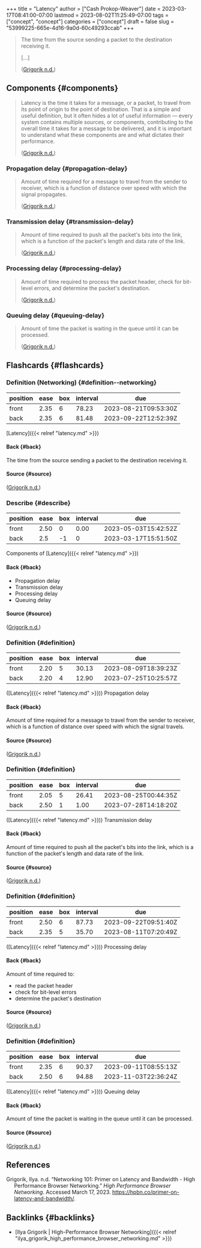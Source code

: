 +++
title = "Latency"
author = ["Cash Prokop-Weaver"]
date = 2023-03-17T08:41:00-07:00
lastmod = 2023-08-02T11:25:49-07:00
tags = ["concept", "concept"]
categories = ["concept"]
draft = false
slug = "53999225-665e-4d16-9a0d-60c49293ccab"
+++

> The time from the source sending a packet to the destination receiving it.
>
> [...]
>
> (<a href="#citeproc_bib_item_1">Grigorik n.d.</a>)


## Components {#components}

> Latency is the time it takes for a message, or a packet, to travel from its point of origin to the point of destination. That is a simple and useful definition, but it often hides a lot of useful information — every system contains multiple sources, or components, contributing to the overall time it takes for a message to be delivered, and it is important to understand what these components are and what dictates their performance.
>
> (<a href="#citeproc_bib_item_1">Grigorik n.d.</a>)


### Propagation delay {#propagation-delay}

> Amount of time required for a message to travel from the sender to receiver, which is a function of distance over speed with which the signal propagates.
>
> (<a href="#citeproc_bib_item_1">Grigorik n.d.</a>)


### Transmission delay {#transmission-delay}

> Amount of time required to push all the packet's bits into the link, which is a function of the packet's length and data rate of the link.
>
> (<a href="#citeproc_bib_item_1">Grigorik n.d.</a>)


### Processing delay {#processing-delay}

> Amount of time required to process the packet header, check for bit-level errors, and determine the packet's destination.
>
> (<a href="#citeproc_bib_item_1">Grigorik n.d.</a>)


### Queuing delay {#queuing-delay}

> Amount of time the packet is waiting in the queue until it can be processed.
>
> (<a href="#citeproc_bib_item_1">Grigorik n.d.</a>)


## Flashcards {#flashcards}


### Definition (Networking) {#definition--networking}

| position | ease | box | interval | due                  |
|----------|------|-----|----------|----------------------|
| front    | 2.35 | 6   | 78.23    | 2023-08-21T09:53:30Z |
| back     | 2.35 | 6   | 81.48    | 2023-09-22T12:52:39Z |

[Latency]({{< relref "latency.md" >}})


#### Back {#back}

The time from the source sending a packet to the destination receiving it.


#### Source {#source}

(<a href="#citeproc_bib_item_1">Grigorik n.d.</a>)


### Describe {#describe}

| position | ease | box | interval | due                  |
|----------|------|-----|----------|----------------------|
| front    | 2.50 | 0   | 0.00     | 2023-05-03T15:42:52Z |
| back     | 2.5  | -1  | 0        | 2023-03-17T15:51:50Z |

Components of [Latency]({{< relref "latency.md" >}})


#### Back {#back}

-   Propagation delay
-   Transmission delay
-   Processing delay
-   Queuing delay


#### Source {#source}

(<a href="#citeproc_bib_item_1">Grigorik n.d.</a>)


### Definition {#definition}

| position | ease | box | interval | due                  |
|----------|------|-----|----------|----------------------|
| front    | 2.20 | 5   | 30.13    | 2023-08-09T18:39:23Z |
| back     | 2.20 | 4   | 12.90    | 2023-07-25T10:25:57Z |

([Latency]({{< relref "latency.md" >}})) Propagation delay


#### Back {#back}

Amount of time required for a message to travel from the sender to receiver, which is a function of distance over speed with which the signal travels.


#### Source {#source}

(<a href="#citeproc_bib_item_1">Grigorik n.d.</a>)


### Definition {#definition}

| position | ease | box | interval | due                  |
|----------|------|-----|----------|----------------------|
| front    | 2.05 | 5   | 26.41    | 2023-08-25T00:44:35Z |
| back     | 2.50 | 1   | 1.00     | 2023-07-28T14:18:20Z |

([Latency]({{< relref "latency.md" >}})) Transmission delay


#### Back {#back}

Amount of time required to push all the packet's bits into the link, which is a function of the packet's length and data rate of the link.


#### Source {#source}

(<a href="#citeproc_bib_item_1">Grigorik n.d.</a>)


### Definition {#definition}

| position | ease | box | interval | due                  |
|----------|------|-----|----------|----------------------|
| front    | 2.50 | 6   | 87.73    | 2023-09-22T09:51:40Z |
| back     | 2.35 | 5   | 35.70    | 2023-08-11T07:20:49Z |

([Latency]({{< relref "latency.md" >}})) Processing delay


#### Back {#back}

Amount of time required to:

-   read the packet header
-   check for bit-level errors
-   determine the packet's destination


#### Source {#source}

(<a href="#citeproc_bib_item_1">Grigorik n.d.</a>)


### Definition {#definition}

| position | ease | box | interval | due                  |
|----------|------|-----|----------|----------------------|
| front    | 2.35 | 6   | 90.37    | 2023-09-11T08:55:13Z |
| back     | 2.50 | 6   | 94.88    | 2023-11-03T22:36:24Z |

([Latency]({{< relref "latency.md" >}})) Queuing delay


#### Back {#back}

Amount of time the packet is waiting in the queue until it can be processed.


#### Source {#source}

(<a href="#citeproc_bib_item_1">Grigorik n.d.</a>)

## References

<style>.csl-entry{text-indent: -1.5em; margin-left: 1.5em;}</style><div class="csl-bib-body">
  <div class="csl-entry"><a id="citeproc_bib_item_1"></a>Grigorik, Ilya. n.d. “Networking 101: Primer on Latency and Bandwidth - High Performance Browser Networking.” <i>High Performance Browser Networking</i>. Accessed March 17, 2023. <a href="https://hpbn.co/primer-on-latency-and-bandwidth/">https://hpbn.co/primer-on-latency-and-bandwidth/</a>.</div>
</div>


## Backlinks {#backlinks}

-   [Ilya Grigorik | High-Performance Browser Networking]({{< relref "ilya_grigorik_high_performance_browser_networking.md" >}})
